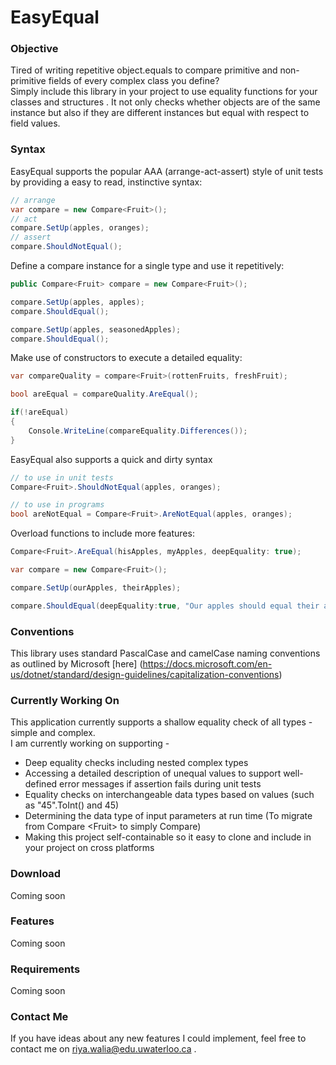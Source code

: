 # EasyEqual
### Objective
Tired of writing repetitive object.equals to compare primitive and non-primitive fields of every complex class you define? <br>
Simply include this library in your project to use equality functions for your classes and structures . It not only checks whether objects are of the same instance but also if they are different instances but equal with respect to field values.  

### Syntax

EasyEqual supports the popular AAA (arrange-act-assert) style of unit tests by providing a easy to read, instinctive syntax:
```C#
// arrange
var compare = new Compare<Fruit>(); 
// act
compare.SetUp(apples, oranges); 
// assert
compare.ShouldNotEqual(); 
```

Define a compare instance for a single type and use it repetitively: 

```C#
public Compare<Fruit> compare = new Compare<Fruit>(); 

compare.SetUp(apples, apples); 
compare.ShouldEqual();

compare.SetUp(apples, seasonedApples);
compare.ShouldEqual();
```

Make use of constructors to execute a detailed equality:
```C#
var compareQuality = compare<Fruit>(rottenFruits, freshFruit);  

bool areEqual = compareQuality.AreEqual(); 

if(!areEqual)
{
	Console.WriteLine(compareEquality.Differences());  
}
```

EasyEqual also supports a quick and dirty syntax
```C#
// to use in unit tests
Compare<Fruit>.ShouldNotEqual(apples, oranges); 

// to use in programs 
bool areNotEqual = Compare<Fruit>.AreNotEqual(apples, oranges); 
```
Overload functions to include more features: 
```C#
Compare<Fruit>.AreEqual(hisApples, myApples, deepEquality: true); 

var compare = new Compare<Fruit>(); 

compare.SetUp(ourApples, theirApples); 

compare.ShouldEqual(deepEquality:true, "Our apples should equal their apples"); 
```
### Conventions 
This library uses standard PascalCase and camelCase naming conventions as outlined by Microsoft [here] (https://docs.microsoft.com/en-us/dotnet/standard/design-guidelines/capitalization-conventions) 
### Currently Working On
This application currently supports a shallow equality check of all types - simple and complex. <br> I am currently working on supporting - 
 * Deep equality checks including nested complex types
 * Accessing a detailed description of unequal values to support well-defined error messages if assertion fails during unit tests 
 * Equality checks on interchangeable data types based on values (such as "45".ToInt() and 45)
 * Determining the data type of input parameters at run time (To migrate from Compare &lt;Fruit> to simply Compare)
 * Making this project self-containable so it easy to clone and include in your project on cross platforms 
### Download
Coming soon
### Features 
Coming soon
### Requirements
Coming soon
### Contact Me 
If you have ideas about any new features I could implement, feel free to contact me on riya.walia@edu.uwaterloo.ca .
